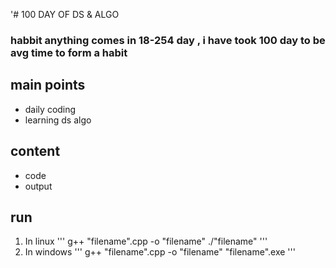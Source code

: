 '# 100 DAY OF DS & ALGO 
### habbit anything comes in 18-254 day , i have took 100 day to be avg time to form a habit 
## main points
* daily coding 
* learning ds algo 
## content 
* code
* output
## run
 1. In linux
'''
  g++ "filename".cpp -o "filename"
  ./"filename"
'''
2. In windows
'''
  g++ "filename".cpp -o "filename"
  "filename".exe
'''
